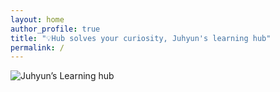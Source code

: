```yaml
---
layout: home
author_profile: true
title: "💡Hub solves your curiosity, Juhyun's learning hub"
permalink: /
---
```


![Juhyun’s Learning hub](https://github.com/user-attachments/assets/5adbfb04-35dc-4ebe-937e-f7bbb0cb8104)

